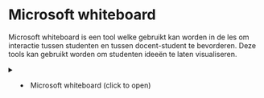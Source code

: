 # Microsoft whiteboard

Microsoft whiteboard is een tool welke gebruikt kan worden in de les om interactie tussen studenten en tussen docent-student te bevorderen. Deze tools kan gebruikt worden om studenten ideeën te laten visualiseren.

<details>
<summary> <ul><li> Microsoft whiteboard (click to open) </li></ul> </summary>
<br>
Microsoft whiteboard is een tool waarmee studenten samen kunnen werken op een whiteboard. De docent kan van tevoren meerdere whiteboard aanmaken en met de studenten meekijken.
<br>
<iframe width="560" height="315" src="https://www.youtube.com/embed/Vb3JlDOeJX0" frameborder="0" allow="accelerometer; autoplay; clipboard-write; encrypted-media; gyroscope; picture-in-picture" allowfullscreen></iframe>
</details>
